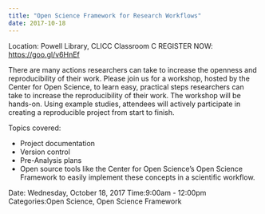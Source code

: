 ```yaml
---
title: "Open Science Framework for Research Workflows"
date: 2017-10-18
---
```


Location: Powell Library, CLICC Classroom C
REGISTER NOW:  <https://goo.gl/v6HnEf>

There are many actions researchers can take to increase the openness and reproducibility of their work. Please join us for a workshop, hosted by the Center for Open Science, to learn easy, practical steps researchers can take to increase the reproducibility of their work. The workshop will be hands-on. Using example studies, attendees will actively participate in creating a reproducible project from start to finish.

Topics covered:

* Project documentation
* Version control
* Pre-Analysis plans
* Open source tools like the Center for Open Science’s Open Science Framework to easily implement these concepts in a scientific workflow.

Date: Wednesday, October 18, 2017
Time:9:00am - 12:00pm
Categories:Open Science, Open Science Framework
